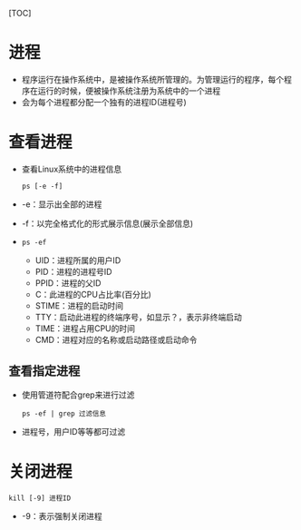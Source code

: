 [TOC]

# 进程

- 程序运行在操作系统中，是被操作系统所管理的。为管理运行的程序，每个程序在运行的时候，便被操作系统注册为系统中的一个进程
- 会为每个进程都分配一个独有的进程ID(进程号)

# 查看进程

- 查看Linux系统中的进程信息

  `ps [-e -f]`

- -e：显示出全部的进程

- -f：以完全格式化的形式展示信息(展示全部信息)

- `ps -ef`

  - UID：进程所属的用户ID
  - PID：进程的进程号ID
  - PPID：进程的父ID
  - C：此进程的CPU占比率(百分比)
  - STIME：进程的启动时间
  - TTY：启动此进程的终端序号，如显示？，表示非终端启动
  - TIME：进程占用CPU的时间
  - CMD：进程对应的名称或启动路径或启动命令

## 查看指定进程

- 使用管道符配合grep来进行过滤

  `ps -ef | grep 过滤信息`

- 进程号，用户ID等等都可过滤

# 关闭进程

`kill [-9] 进程ID`

- -9：表示强制关闭进程